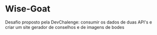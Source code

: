 # Wise-Goat
Desafio proposto pela DevChalenge: consumir os dados de duas API's e criar um site gerador de conselhos e de imagens de bodes
